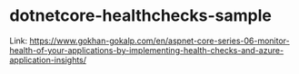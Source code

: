 # dotnetcore-healthchecks-sample

Link: https://www.gokhan-gokalp.com/en/aspnet-core-series-06-monitor-health-of-your-applications-by-implementing-health-checks-and-azure-application-insights/